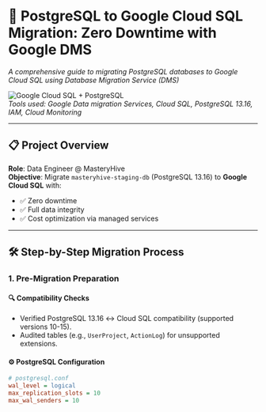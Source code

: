 # 🚀 PostgreSQL to Google Cloud SQL Migration: Zero Downtime with Google DMS  
*A comprehensive guide to migrating PostgreSQL databases to Google Cloud SQL using Database Migration Service (DMS)*  

![Google Cloud SQL + PostgreSQL](https://img.shields.io/badge/Google_Cloud-PostgreSQL-%234285F4?logo=google-cloud&logoColor=white)  
*Tools used: Google Data migration Services, Cloud SQL, PostgreSQL 13.16, IAM, Cloud Monitoring*

---

## 📋 Project Overview  
**Role**: Data Engineer @ MasteryHive  
**Objective**: Migrate `masteryhive-staging-db` (PostgreSQL 13.16) to **Google Cloud SQL** with:  
- ✅ Zero downtime  
- ✅ Full data integrity  
- ✅ Cost optimization via managed services  

---

## 🛠️ Step-by-Step Migration Process  

### 1. Pre-Migration Preparation  
#### 🔍 Compatibility Checks  
- Verified PostgreSQL 13.16 ↔ Cloud SQL compatibility (supported versions 10-15).  
- Audited tables (e.g., `UserProject`, `ActionLog`) for unsupported extensions.  

#### ⚙️ PostgreSQL Configuration  
```ini
# postgresql.conf
wal_level = logical
max_replication_slots = 10
max_wal_senders = 10
